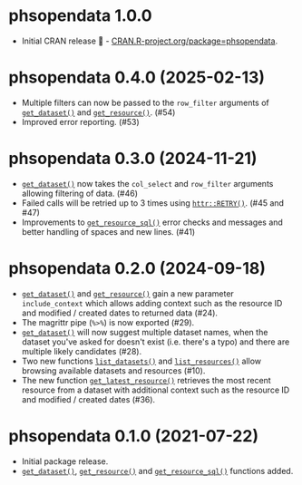 # phsopendata 1.0.0

- Initial CRAN release 🥳 - [CRAN.R-project.org/package=phsopendata](https://CRAN.R-project.org/package=phsopendata).

# phsopendata 0.4.0 (2025-02-13)

- Multiple filters can now be passed to the `row_filter` arguments of  [`get_dataset()`](https://public-health-scotland.github.io/phsopendata/reference/get_dataset.html) and [`get_resource()`](https://public-health-scotland.github.io/phsopendata/reference/get_resource.html). (#54)
- Improved error reporting. (#53)

# phsopendata 0.3.0 (2024-11-21)

- [`get_dataset()`](https://public-health-scotland.github.io/phsopendata/reference/get_dataset.html) now takes the `col_select` and `row_filter` arguments allowing filtering of data. (#46)
- Failed calls will be retried up to 3 times using [`httr::RETRY()`](https://httr.r-lib.org/reference/RETRY.html). (#45 and #47)
- Improvements to [`get_resource_sql()`](https://public-health-scotland.github.io/phsopendata/reference/get_resource_sql.html) error checks and messages and better handling of spaces and new lines. (#41)

# phsopendata 0.2.0 (2024-09-18)

- [`get_dataset()`](https://public-health-scotland.github.io/phsopendata/reference/get_dataset.html) and [`get_resource()`](https://public-health-scotland.github.io/phsopendata/reference/get_resource.html) gain a new parameter `include_context` 
which allows adding context such as the resource ID and modified / created 
dates to returned data (#24).
- The magrittr pipe (`%>%`) is now exported (#29).
- [`get_dataset()`](https://public-health-scotland.github.io/phsopendata/reference/get_dataset.html) will now suggest multiple dataset names, when the dataset 
you've asked for doesn't exist (i.e. there's a typo) and there are multiple 
likely candidates  (#28).
- Two new functions [`list_datasets()`](https://public-health-scotland.github.io/phsopendata/reference/list_datasets.html) and [`list_resources()`](https://public-health-scotland.github.io/phsopendata/reference/list_resources.html) allow browsing
available datasets and resources (#10).
- The new function [`get_latest_resource()`](https://public-health-scotland.github.io/phsopendata/reference/get_latest_resource.html) retrieves the most recent resource from a dataset with additional context such as the resource ID and modified / created dates (#36).

# phsopendata 0.1.0 (2021-07-22)

- Initial package release. 
- [`get_dataset()`](https://public-health-scotland.github.io/phsopendata/reference/get_dataset.html), [`get_resource()`](https://public-health-scotland.github.io/phsopendata/reference/get_resource.html) and [`get_resource_sql()`](https://public-health-scotland.github.io/phsopendata/reference/get_resource_sql.html) functions added. 
